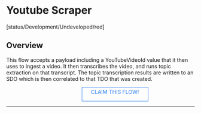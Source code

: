 <!--TODO: Replace all references to "VDA", "Developer Application", and "Developer App" with "Veritone Developer"-->
<style>
    #claim-this-flow-btn {
        display: block;
        color: #2F80ED;
        border: 1px solid #2F80ED;
        width: 170px;
        height: 30px;
        text-align: center;
        padding: 3px;
        position: relative;
        text-decoration: none;
        left: 40%;
    }
</style>
# Youtube Scraper

[status/Development/Undeveloped/red]


## Overview <!-- {docsify-ignore} -->
This flow accepts a payload including a YouTubeVideoId value that it then uses to ingest a video. It then transcribes the video, and runs topic extraction on that transcript. The topic transcription results are written to an SDO which is then correlated to that TDO that was created.

<a target="_blank" href="https://forms.gle/tkVjfrtyBDrXyoji7" id="claim-this-flow-btn">CLAIM THIS FLOW!</a>
<hr>